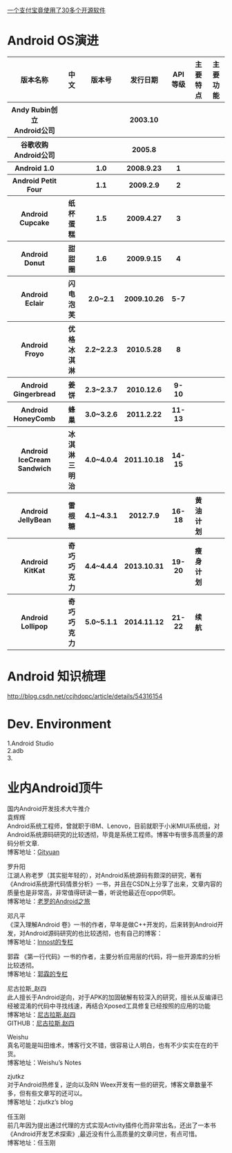 


[一个支付宝竟使用了30多个开源软件](https://baijiahao.baidu.com/s?id=1600136837454684578&wfr=spider&for=pc)<br>

# Android OS演进
<table> 
    <tr>
        <th>版本名称</th> <th>中文</th> <th>版本号</th> <th>发行日期</th> <th>API等级</th> <th>主要特点</th> <th>主要功能</th>
    </tr>
    <tr>
        <th>Andy Rubin创立<br>Android公司</th> <th></th> <th></th> <th>2003.10</th> <th></th> <th></th> <th></th>
    </tr>  
    <tr>
        <th>谷歌收购<br>Android公司</th> <th></th> <th></th> <th>2005.8</th> <th></th> <th></th> <th></th>
    </tr>    
    <tr>
        <th>Android 1.0</th> <th></th> <th>1.0</th> <th>2008.9.23</th> <th>1</th> <th></th> <th></th>
    </tr>   
    <tr>
        <th>Android Petit Four</th> <th></th> <th>1.1</th> <th>2009.2.9</th> <th>2</th> <th></th> <th></th>
    </tr>   
    <tr>
        <th>Android Cupcake</th> <th>纸杯蛋糕</th> <th>1.5</th> <th>2009.4.27</th> <th>3</th> <th></th> <th></th>
    </tr>    
    <tr>
        <th>Android Donut</th> <th>甜甜圈</th> <th>1.6</th> <th>2009.9.15</th> <th>4</th> <th></th> <th></th>
    </tr>   
    <tr>
        <th>Android Eclair</th> <th>闪电泡芙</th> <th>2.0~2.1</th> <th>2009.10.26</th> <th>5-7</th> <th></th> <th></th>
    </tr>    
    <tr>
        <th>Android Froyo</th> <th>优格冰淇淋</th> <th>2.2~2.2.3</th> <th>2010.5.28</th> <th>8</th> <th></th> <th></th>
    </tr>  
    <tr>
        <th>Android Gingerbread</th> <th>姜饼 </th> <th>2.3~2.3.7</th> <th>2010.12.6</th> <th>9-10</th> <th></th> <th></th>
    </tr>    
    <tr>
        <th>Android HoneyComb</th> <th>蜂巢 </th> <th>3.0~3.2.6</th> <th>2011.2.22</th> <th>11-13</th> <th></th> <th></th>
    </tr>   
    <tr>
        <th>Android <br> IceCream Sandwich</th> <th>冰淇淋三明治</th> <th>4.0~4.0.4</th> <th>2011.10.18</th> <th>14-15</th> <th></th> <th></th>
    </tr>    
    <tr>
        <th>Android <br> JellyBean</th> <th>雷根糖</th> <th>4.1~4.3.1</th> <th>2012.7.9</th> <th>16-18</th> <th>黄油计划</th> <th></th>
    </tr>    
    <tr>
        <th>Android <br> KitKat</th> <th>奇巧巧克力</th> <th>4.4~4.4.4</th> <th>2013.10.31</th> <th>19-20</th> <th>瘦身计划</th> <th></th>
    </tr>    
    <tr>
        <th>Android <br> Lollipop</th> <th>奇巧巧克力</th> <th>5.0~5.1.1</th> <th>2014.11.12</th> <th>21-22</th> <th>续航</th> <th></th>
    </tr>     
</table>

# Android 知识梳理
http://blog.csdn.net/ccjhdopc/article/details/54316154 

# Dev. Environment
1.Android Studio <br>
2.adb <br>
3. <br>



# 业内Android顶牛
国内Android开发技术大牛推介 <br>
袁辉辉 <br>
Android系统工程师，曾就职于IBM、Lenovo，目前就职于小米MIUI系统组，对Android系统源码研究的比较透彻，毕竟是系统工程师。博客中有很多高质量的源码分析文章. <br>
博客地址：[Gityuan](http://gityuan.com/)<br>

罗升阳 <br>
江湖人称老罗（其实挺年轻的），对Android系统源码有颇深的研究，著有《Android系统源代码情景分析》一书，并且在CSDN上分享了出来，文章内容的质量也是非常高，非常值得研读一番，听说他最近在oppo供职。 <br>
博客地址：[老罗的Android之旅](http://blog.csdn.net/Luoshengyang)<br>

邓凡平 <br>
《深入理解Android 卷》一书的作者，早年是做C++开发的，后来转到Android开发，对Android源码研究的也比较透彻，也有自己的博客： <br>
博客地址：[Innost的专栏](http://blog.csdn.net/innost)<br>

郭霖 
《第一行代码》一书的作者，主要分析应用层的代码，将一些开源库的分析比较透彻。 <br>
博客地址：[郭霖的专栏](http://blog.csdn.net/sinyu890807/article/list/1)<br>

尼古拉斯_赵四 <br>
此人擅长于Android逆向，对于APK的加固破解有较深入的研究，擅长从反编译已经被混淆的代码中寻找线速，再结合Xposed工具修复已经按照的应用的功能 <br>
博客地址：[尼古拉斯.赵四](http://my.csdn.net/jiangwei0910410003) <br>
GITHUB：[尼古拉斯.赵四](http://my.csdn.net/jiangwei0910410003) <br>

Weishu <br>
真名可能是叫田维术，博客行文不错，很容易让人明白，也有不少实实在在的干货。 <br>
博客地址：Weishu’s Notes <br>

zjutkz <br>
对于Android热修复，逆向以及RN Weex开发有一些的研究，博客文章数量不多，但有些文章写的还可以。 <br>
博客地址：zjutkz’s blog <br>

任玉刚  <br>
前几年因为提出通过代理的方式实现Activity插件化而非常出名，还出了一本书《Android开发艺术探索》,最近没有什么高质量的文章问世，有点可惜。 <br>
博客地址：任玉刚 <br>

